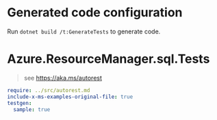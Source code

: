 # Generated code configuration

Run `dotnet build /t:GenerateTests` to generate code.

# Azure.ResourceManager.sql.Tests

> see https://aka.ms/autorest
``` yaml
require: ../src/autorest.md
include-x-ms-examples-original-file: true
testgen:
  sample: true
```